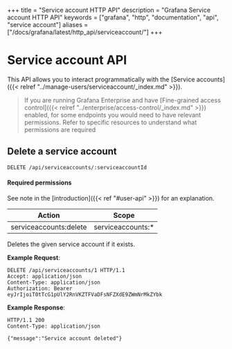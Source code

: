 +++
title = "Service account HTTP API"
description = "Grafana Service account HTTP API"
keywords = ["grafana", "http", "documentation", "api", "service account"]
aliases = ["/docs/grafana/latest/http_api/serviceaccount/"]
+++

# Service account API

This API allows you to interact programmatically with the [Service accounts]({{< relref "../manage-users/serviceaccount/_index.md" >}}).

> If you are running Grafana Enterprise and have [Fine-grained access control]({{< relref "../enterprise/access-control/_index.md" >}}) enabled, for some endpoints you would need to have relevant permissions.
> Refer to specific resources to understand what permissions are required

## Delete a service account

`DELETE /api/serviceaccounts/:serviceaccountId`

#### Required permissions

See note in the [introduction]({{< ref "#user-api" >}}) for an explanation.

| Action                 | Scope              |
| ---------------------- | ------------------ |
| serviceaccounts:delete | serviceaccounts:\* |

Deletes the given service account if it exists.

**Example Request**:

```http
DELETE /api/serviceaccounts/1 HTTP/1.1
Accept: application/json
Content-Type: application/json
Authorization: Bearer eyJrIjoiT0tTcG1pUlY2RnVKZTFVaDFsNFZXdE9ZWmNrMkZYbk
```

**Example Response**:

```http
HTTP/1.1 200
Content-Type: application/json

{"message":"Service account deleted"}
```
